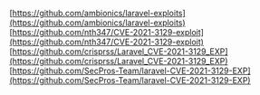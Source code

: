 [https://github.com/ambionics/laravel-exploits](https://github.com/ambionics/laravel-exploits)
[https://github.com/nth347/CVE-2021-3129-exploit](https://github.com/nth347/CVE-2021-3129-exploit)
[https://github.com/crisprss/Laravel_CVE-2021-3129_EXP](https://github.com/crisprss/Laravel_CVE-2021-3129_EXP)
[https://github.com/SecPros-Team/laravel-CVE-2021-3129-EXP](https://github.com/SecPros-Team/laravel-CVE-2021-3129-EXP)
